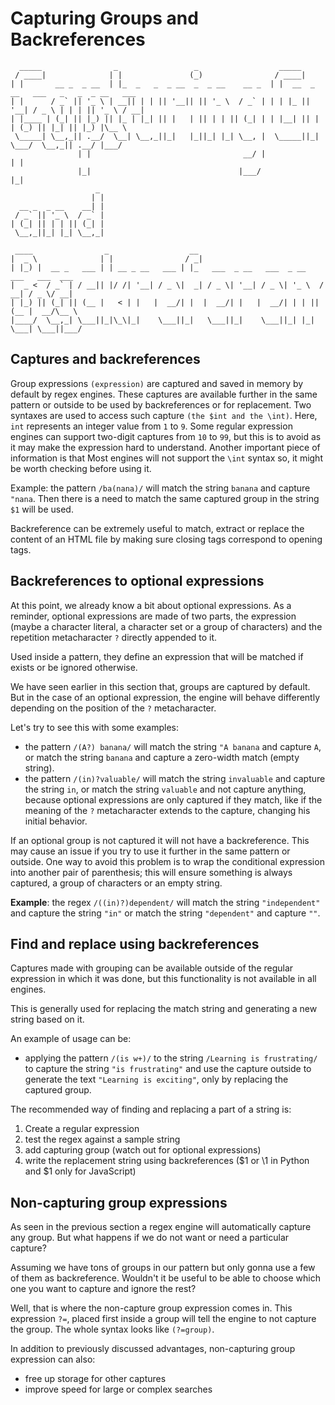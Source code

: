 # Capturing Groups and Backreferences

```
  _____                _                 _                  _____                                 
 / ____|              | |               (_)                / ____|                                
| |       __ _  _ __  | |_  _   _  _ __  _  _ __    __ _  | |  __  _ __   ___   _   _  _ __   ___ 
| |      / _` || '_ \ | __|| | | || '__|| || '_ \  / _` | | | |_ || '__| / _ \ | | | || '_ \ / __|
| |____ | (_| || |_) || |_ | |_| || |   | || | | || (_| | | |__| || |   | (_) || |_| || |_) |\__ \
 \_____| \__,_|| .__/  \__| \__,_||_|   |_||_| |_| \__, |  \_____||_|    \___/  \__,_|| .__/ |___/
               | |                                  __/ |                             | |         
               |_|                                 |___/                              |_|         
                   _ 
                  | |
  __ _  _ __    __| |
 / _` || '_ \  / _` |
| (_| || | | || (_| |
 \__,_||_| |_| \__,_|
       
 ____                _                  __                                           
|  _ \              | |                / _|                                          
| |_) |  __ _   ___ | | __ _ __   ___ | |_   ___  _ __   ___  _ __    ___   ___  ___ 
|  _ <  / _` | / __|| |/ /| '__| / _ \|  _| / _ \| '__| / _ \| '_ \  / __| / _ \/ __|
| |_) || (_| || (__ |   < | |   |  __/| |  |  __/| |   |  __/| | | || (__ |  __/\__ \
|____/  \__,_| \___||_|\_\|_|    \___||_|   \___||_|    \___||_| |_| \___| \___||___/

```

## Captures and backreferences

Group expressions `(expression)` are captured and saved in memory by default by regex engines. These captures are available further in the same pattern or outside to be used by backreferences or for replacement. Two syntaxes are used to access such capture `(the $int and the \int)`.
Here, `int` represents an integer value from `1` to `9`.
Some regular expression engines can support two-digit captures from `10` to `99`, but this is to avoid as it may make the expression hard to understand.
Another important piece of information is that Most engines will not support the `\int` syntax so, it might be worth checking before using it.

Example: the pattern `/ba(nana)/` will match the string `banana` and capture `"nana`. Then there is a need to match the same captured group in the string `$1` will be used.

Backreference can be extremely useful to match, extract or replace the content of an HTML file by making sure closing tags correspond to opening tags.

## Backreferences to optional expressions

At this point, we already know a bit about optional expressions. As a reminder, optional expressions are made of two parts, the expression (maybe a character literal, a character set or a group of characters) and the repetition metacharacter `?` directly appended to it.

Used inside a pattern, they define an expression that will be matched if exists or be ignored otherwise.

We have seen earlier in this section that, groups are captured by default. But in the case of an optional expression, the engine will behave differently depending on the position of the `?` metacharacter.

Let's try to see this with some examples:
- the pattern `/(A?) banana/` will match the string `"A banana` and capture `A`, or match the string `banana` and capture a zero-width match (empty string).
- the pattern `/(in)?valuable/` will match the string `invaluable` and capture the string `in`, or match the string `valuable` and not capture anything, because optional expressions are only captured if they match, like if the meaning of the `?` metacharacter extends to the capture, changing his initial behavior. 

If an optional group is not captured it will not have a backreference. This may cause an issue if you try to use it further in the same pattern or outside. One way to avoid this problem is to wrap the conditional expression into another pair of parenthesis; this will ensure something is always captured, a group of characters or an empty string.

**Example**: the regex `/((in)?)dependent/` will match the string `"independent"` and capture the string `"in"` or match the string `"dependent"` and capture `""`.

## Find and replace using backreferences

Captures made with grouping can be available outside of the regular expression in which it was done, but this functionality is not available in all engines.

This is generally used for replacing the match string and generating a new string based on it.

An example of usage can be:
- applying the pattern `/(is w+)/` to the string  `/Learning is frustrating/` to capture the string `"is frustrating"` and use the capture outside to generate the text `"Learning is exciting"`, only by replacing the captured group.

The recommended way of finding and replacing a part of a string is:
1. Create a regular expression
2. test the regex against a sample string
3. add capturing group (watch out for optional expressions)
4. write the replacement string using backreferences ($1 or \1 in Python and $1 only for JavaScript)

## Non-capturing group expressions

As seen in the previous section a regex engine will automatically capture any group.
But what happens if we do not want or need a particular capture?

Assuming we have tons of groups in our pattern but only gonna use a few of them as backreference. Wouldn't it be useful to be able to choose which one you want to capture and ignore the rest?

Well, that is where the non-capture group expression comes in. This expression `?=`, placed first inside a group will tell the engine to not capture the group.
The whole syntax looks like `(?=group)`.

In addition to previously discussed advantages, non-capturing group expression can also:
- free up storage for other captures
- improve speed for large or complex searches
